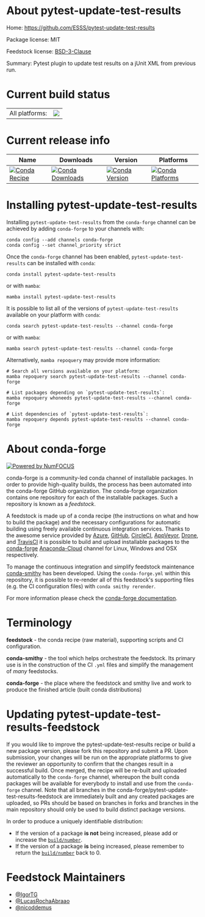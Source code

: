 About pytest-update-test-results
================================

Home: https://github.com/ESSS/pytest-update-test-results

Package license: MIT

Feedstock license: [BSD-3-Clause](https://github.com/conda-forge/pytest-update-test-results-feedstock/blob/main/LICENSE.txt)

Summary: Pytest plugin to update test results on a jUnit XML from previous run.

Current build status
====================


<table><tr><td>All platforms:</td>
    <td>
      <a href="https://dev.azure.com/conda-forge/feedstock-builds/_build/latest?definitionId=18414&branchName=main">
        <img src="https://dev.azure.com/conda-forge/feedstock-builds/_apis/build/status/pytest-update-test-results-feedstock?branchName=main">
      </a>
    </td>
  </tr>
</table>

Current release info
====================

| Name | Downloads | Version | Platforms |
| --- | --- | --- | --- |
| [![Conda Recipe](https://img.shields.io/badge/recipe-pytest--update--test--results-green.svg)](https://anaconda.org/conda-forge/pytest-update-test-results) | [![Conda Downloads](https://img.shields.io/conda/dn/conda-forge/pytest-update-test-results.svg)](https://anaconda.org/conda-forge/pytest-update-test-results) | [![Conda Version](https://img.shields.io/conda/vn/conda-forge/pytest-update-test-results.svg)](https://anaconda.org/conda-forge/pytest-update-test-results) | [![Conda Platforms](https://img.shields.io/conda/pn/conda-forge/pytest-update-test-results.svg)](https://anaconda.org/conda-forge/pytest-update-test-results) |

Installing pytest-update-test-results
=====================================

Installing `pytest-update-test-results` from the `conda-forge` channel can be achieved by adding `conda-forge` to your channels with:

```
conda config --add channels conda-forge
conda config --set channel_priority strict
```

Once the `conda-forge` channel has been enabled, `pytest-update-test-results` can be installed with `conda`:

```
conda install pytest-update-test-results
```

or with `mamba`:

```
mamba install pytest-update-test-results
```

It is possible to list all of the versions of `pytest-update-test-results` available on your platform with `conda`:

```
conda search pytest-update-test-results --channel conda-forge
```

or with `mamba`:

```
mamba search pytest-update-test-results --channel conda-forge
```

Alternatively, `mamba repoquery` may provide more information:

```
# Search all versions available on your platform:
mamba repoquery search pytest-update-test-results --channel conda-forge

# List packages depending on `pytest-update-test-results`:
mamba repoquery whoneeds pytest-update-test-results --channel conda-forge

# List dependencies of `pytest-update-test-results`:
mamba repoquery depends pytest-update-test-results --channel conda-forge
```


About conda-forge
=================

[![Powered by
NumFOCUS](https://img.shields.io/badge/powered%20by-NumFOCUS-orange.svg?style=flat&colorA=E1523D&colorB=007D8A)](https://numfocus.org)

conda-forge is a community-led conda channel of installable packages.
In order to provide high-quality builds, the process has been automated into the
conda-forge GitHub organization. The conda-forge organization contains one repository
for each of the installable packages. Such a repository is known as a *feedstock*.

A feedstock is made up of a conda recipe (the instructions on what and how to build
the package) and the necessary configurations for automatic building using freely
available continuous integration services. Thanks to the awesome service provided by
[Azure](https://azure.microsoft.com/en-us/services/devops/), [GitHub](https://github.com/),
[CircleCI](https://circleci.com/), [AppVeyor](https://www.appveyor.com/),
[Drone](https://cloud.drone.io/welcome), and [TravisCI](https://travis-ci.com/)
it is possible to build and upload installable packages to the
[conda-forge](https://anaconda.org/conda-forge) [Anaconda-Cloud](https://anaconda.org/)
channel for Linux, Windows and OSX respectively.

To manage the continuous integration and simplify feedstock maintenance
[conda-smithy](https://github.com/conda-forge/conda-smithy) has been developed.
Using the ``conda-forge.yml`` within this repository, it is possible to re-render all of
this feedstock's supporting files (e.g. the CI configuration files) with ``conda smithy rerender``.

For more information please check the [conda-forge documentation](https://conda-forge.org/docs/).

Terminology
===========

**feedstock** - the conda recipe (raw material), supporting scripts and CI configuration.

**conda-smithy** - the tool which helps orchestrate the feedstock.
                   Its primary use is in the construction of the CI ``.yml`` files
                   and simplify the management of *many* feedstocks.

**conda-forge** - the place where the feedstock and smithy live and work to
                  produce the finished article (built conda distributions)


Updating pytest-update-test-results-feedstock
=============================================

If you would like to improve the pytest-update-test-results recipe or build a new
package version, please fork this repository and submit a PR. Upon submission,
your changes will be run on the appropriate platforms to give the reviewer an
opportunity to confirm that the changes result in a successful build. Once
merged, the recipe will be re-built and uploaded automatically to the
`conda-forge` channel, whereupon the built conda packages will be available for
everybody to install and use from the `conda-forge` channel.
Note that all branches in the conda-forge/pytest-update-test-results-feedstock are
immediately built and any created packages are uploaded, so PRs should be based
on branches in forks and branches in the main repository should only be used to
build distinct package versions.

In order to produce a uniquely identifiable distribution:
 * If the version of a package **is not** being increased, please add or increase
   the [``build/number``](https://docs.conda.io/projects/conda-build/en/latest/resources/define-metadata.html#build-number-and-string).
 * If the version of a package **is** being increased, please remember to return
   the [``build/number``](https://docs.conda.io/projects/conda-build/en/latest/resources/define-metadata.html#build-number-and-string)
   back to 0.

Feedstock Maintainers
=====================

* [@IgorTG](https://github.com/IgorTG/)
* [@LucasRochaAbraao](https://github.com/LucasRochaAbraao/)
* [@nicoddemus](https://github.com/nicoddemus/)


<!-- dummy commit to enable rerendering -->

